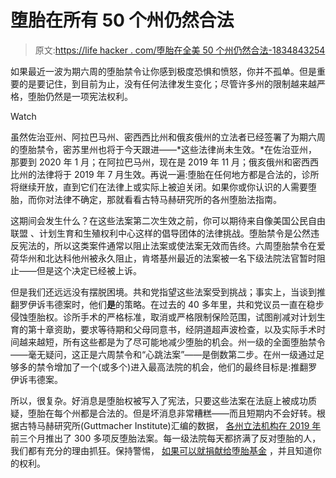 # 堕胎在所有 50 个州仍然合法

> 原文:[https://life hacker . com/堕胎在全美 50 个州仍然合法-1834843254](https://lifehacker.com/abortion-is-still-legal-in-all-50-states-1834843254)

如果最近一波为期六周的堕胎禁令让你感到极度恐惧和愤怒，你并不孤单。但是重要的是要记住，到目前为止，没有任何法律发生变化；尽管许多州的限制越来越严格，堕胎仍然是一项宪法权利。

Watch

虽然佐治亚州、阿拉巴马州、密西西比州和俄亥俄州的立法者已经签署了为期六周的堕胎禁令，密苏里州也将于今天跟进——*这些法律尚未生效。*在佐治亚州，那要到 2020 年 1 月；在阿拉巴马州，现在是 2019 年 11 月；俄亥俄州和密西西比州的法律将于 2019 年 7 月生效。再说一遍:堕胎在任何地方都是合法的，诊所将继续开放，直到它们在法律上或实际上被迫关闭。如果你或你认识的人需要堕胎，而你对法律不确定，那就看看古特马赫研究所的各州堕胎法指南。

这期间会发生什么？在这些法案第二次生效之前，你可以期待来自像美国公民自由联盟 、计划生育和生殖权利中心这样的倡导团体的法律挑战。堕胎禁令是公然违反宪法的，所以这类案件通常以阻止法案或使法案无效而告终。六周堕胎禁令在爱荷华州和北达科他州被永久阻止，肯塔基州最近的法案被一名下级法院法官暂时阻止——但是这个决定已经被上诉。

但是我们还远远没有摆脱困境。共和党指望这些法案受到挑战；事实上，当谈到推翻罗伊诉韦德案时，他们**是**的策略。在过去的 40 多年里，共和党议员一直在稳步侵蚀堕胎权。诊所手术的严格标准，取消或严格限制保险范围，试图削减对计划生育的第十章资助，要求等待期和父母同意书，经阴道超声波检查，以及实际手术时间越来越短，所有这些都是为了尽可能地减少堕胎的机会。州一级的全面堕胎禁令——毫无疑问，这正是六周禁令和“心跳法案”——是倒数第二步。在州一级通过足够多的禁令增加了一个(或多个)进入最高法院的机会，他们的最终目标是:推翻罗伊诉韦德案。

所以，很复杂。好消息是堕胎权被写入了宪法，只要这些法案在法庭上被成功质疑，堕胎在每个州都是合法的。但是坏消息非常糟糕——而且短期内不会好转。根据古特马赫研究所(Guttmacher Institute)汇编的数据， [各州立法机构在 2019 年](https://www.guttmacher.org/article/2019/03/surge-bans-abortion-early-six-weeks-most-people-know-they-are-pregnant) 前三个月推出了 300 多项反堕胎法案。每一级法院每天都挤满了反对堕胎的人，我们都有充分的理由抓狂。保持警惕， [如果可以就捐献给堕胎基金](https://jezebel.com/here-are-some-abortion-funds-that-could-use-your-money-1834787054) ，并且知道你的权利。